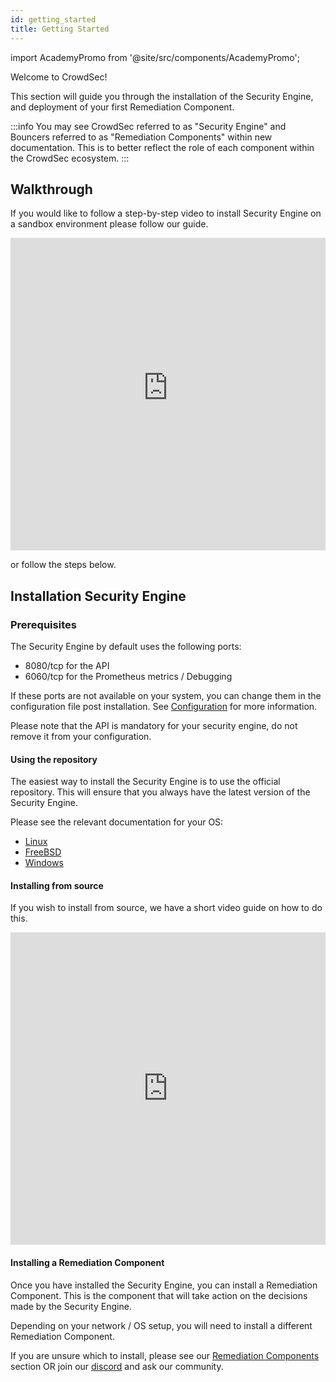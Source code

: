 ```yaml
---
id: getting_started
title: Getting Started
---
```


import AcademyPromo from '@site/src/components/AcademyPromo';

Welcome to CrowdSec!

This section will guide you through the installation of the Security Engine, and deployment of your first Remediation Component.

:::info
You may see CrowdSec referred to as "Security Engine" and Bouncers referred to as "Remediation Components" within new documentation. This is to better reflect the role of each component within the CrowdSec ecosystem.
:::

## Walkthrough

If you would like to follow a step-by-step video to install Security Engine on a sandbox environment please follow our guide.

<iframe width="100%" height="500" src="https://www.youtube-nocookie.com/embed/yxbimVtd2nw?controls=1" title="YouTube video player" frameborder="0" allow="accelerometer; autoplay; clipboard-write; encrypted-media; gyroscope; picture-in-picture; web-share" allowfullscreen></iframe>

<AcademyPromo
  image="crowdsec_fundamentals.svg"
  description="Watch a short series of videos on how to install CrowdSec and protect your infrastructure"
  title="Complete Introduction"
  course="crowdsec-fundamentals"
  utm="?utm_source=docs&utm_medium=banner&utm_campaign=intro-page&utm_id=academydocs"
/>

or follow the steps below.

## Installation Security Engine

### Prerequisites

The Security Engine by default uses the following ports:
  - 8080/tcp for the API
  - 6060/tcp for the Prometheus metrics / Debugging

If these ports are not available on your system, you can change them in the configuration file post installation. See [Configuration](/configuration/crowdsec_configuration.md) for more information.

Please note that the API is mandatory for your security engine, do not remove it from your configuration.

#### Using the repository

The easiest way to install  the Security Engine is to use the official repository. This will ensure that you always have the latest version of the Security Engine.

Please see the relevant documentation for your OS:
- [Linux](/getting_started/install.mdx)
- [FreeBSD](/getting_started/install_freebsd.md)
- [Windows](/getting_started/getting_started_on_windows.md)

#### Installing from source

If you wish to install from source, we have a short video guide on how to do this.

<iframe width="100%" height="500" src="https://www.youtube.com/embed/-1xxkwQyI2M" title="YouTube video player" frameborder="0" allow="accelerometer; autoplay; clipboard-write; encrypted-media; gyroscope; picture-in-picture; web-share" allowfullscreen></iframe>

#### Installing a Remediation Component

Once you have installed the Security Engine, you can install a Remediation Component. This is the component that will take action on the decisions made by the Security Engine.

Depending on your network / OS setup, you will need to install a different Remediation Component.

If you are unsure which to install, please see our [Remediation Components](/bouncers/intro.md) section OR join our [discord](https://discord.gg/crowdsec) and ask our community.
